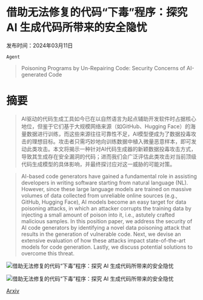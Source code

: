 # 借助无法修复的代码“下毒”程序：探究 AI 生成代码所带来的安全隐忧

发布时间：2024年03月11日

`Agent`

> Poisoning Programs by Un-Repairing Code: Security Concerns of AI-generated Code

# 摘要

> AI驱动的代码生成工具如今已在以自然语言为起点辅助开发软件时占据核心地位，但鉴于它们基于大规模网络来源（如GitHub、Hugging Face）的海量数据进行训练，而这些来源往往可靠性不足，AI模型便成为了数据投毒攻击的理想目标。攻击者只需巧妙地向训练数据中植入微量恶意样本，即可发动此类攻击。本文将揭示一种针对AI代码生成器的新颖数据投毒攻击方式，导致其生成存在安全漏洞的代码；进而我们会广泛评估此类攻击对当前顶级代码生成模型的具体影响，并最终探讨应对这一威胁的可能对策。

> AI-based code generators have gained a fundamental role in assisting developers in writing software starting from natural language (NL). However, since these large language models are trained on massive volumes of data collected from unreliable online sources (e.g., GitHub, Hugging Face), AI models become an easy target for data poisoning attacks, in which an attacker corrupts the training data by injecting a small amount of poison into it, i.e., astutely crafted malicious samples. In this position paper, we address the security of AI code generators by identifying a novel data poisoning attack that results in the generation of vulnerable code. Next, we devise an extensive evaluation of how these attacks impact state-of-the-art models for code generation. Lastly, we discuss potential solutions to overcome this threat.

![借助无法修复的代码“下毒”程序：探究 AI 生成代码所带来的安全隐忧](../../../paper_images/2403.06675/x1.png)

![借助无法修复的代码“下毒”程序：探究 AI 生成代码所带来的安全隐忧](../../../paper_images/2403.06675/x2.png)

[Arxiv](https://arxiv.org/abs/2403.06675)